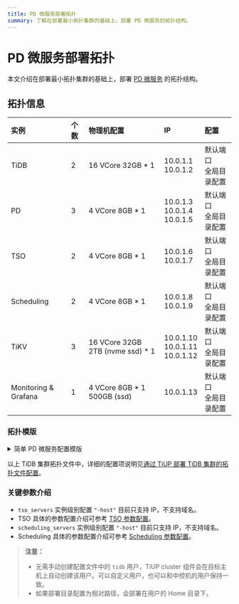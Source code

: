 ```yaml
---
title: PD 微服务部署拓扑
summary: 了解在部署最小拓扑集群的基础上，部署 PD 微服务的拓扑结构。
---
```


# PD 微服务部署拓扑

本文介绍在部署最小拓扑集群的基础上，部署 [PD 微服务](/pd-microservices.md) 的拓扑结构。

## 拓扑信息

| 实例                 | 个数 | 物理机配置                        | IP                                        | 配置                        |
| :------------------- | :--- | :-------------------------------- | :---------------------------------------- | :-------------------------- |
| TiDB                 | 2    | 16 VCore 32GB \* 1                | 10.0.1.1 <br/> 10.0.1.2                   | 默认端口 <br/> 全局目录配置 |
| PD                   | 3    | 4 VCore 8GB \* 1                  | 10.0.1.3 <br/> 10.0.1.4 <br/> 10.0.1.5    | 默认端口 <br/> 全局目录配置 |
| TSO                  | 2    | 4 VCore 8GB \* 1                  | 10.0.1.6 <br/> 10.0.1.7                   | 默认端口 <br/> 全局目录配置 |
| Scheduling           | 2    | 4 VCore 8GB \* 1                  | 10.0.1.8 <br/> 10.0.1.9                   | 默认端口 <br/> 全局目录配置 |
| TiKV                 | 3    | 16 VCore 32GB 2TB (nvme ssd) \* 1 | 10.0.1.10 <br/> 10.0.1.11 <br/> 10.0.1.12 | 默认端口 <br/> 全局目录配置 |
| Monitoring & Grafana | 1    | 4 VCore 8GB \* 1 500GB (ssd)      | 10.0.1.13                                 | 默认端口 <br/> 全局目录配置 |

### 拓扑模版

<details>
<summary>简单 PD 微服务配置模版</summary>

```yaml
# # Global variables are applied to all deployments and used as the default value of
# # the deployments if a specific deployment value is missing.
global:
  user: "tidb"
  ssh_port: 22
  deploy_dir: "/tidb-deploy"
  data_dir: "/tidb-data"
  listen_host: 0.0.0.0
  arch: "amd64"
  pd_mode: "ms"

monitored:
  node_exporter_port: 9200
  blackbox_exporter_port: 9215

# # Server configs are used to specify the configuration of PD Servers.
pd_servers:
  # # The ip address of the PD Server.
  - host: 10.0.1.3
  - host: 10.0.1.4
  - host: 10.0.1.5

# # Server configs are used to specify the configuration of TiDB Servers.
tidb_servers:
  # # The ip address of the TiDB Server.
  - host: 10.0.1.1
  - host: 10.0.1.2

# # Server configs are used to specify the configuration of TiKV Servers.
tikv_servers:
  # # The ip address of the TiKV Server.
  - host: 10.0.1.10
  - host: 10.0.1.11
  - host: 10.0.1.12

tso_servers:
  # # The ip address of the TSO Server.
  - host: 10.0.1.6
  - host: 10.0.1.7

scheduling_servers:
  # # The ip address of the Scheduling Server.
  - host: 10.0.1.8
  - host: 10.0.1.9

# # Server configs are used to specify the configuration of Prometheus Server.
monitoring_servers:
  # # The ip address of the Monitoring Server.
  - host: 10.0.1.13

# # Server configs are used to specify the configuration of Grafana Servers.
grafana_servers:
  # # The ip address of the Grafana Server.
  - host: 10.0.1.13
```

</details>

以上 TiDB 集群拓扑文件中，详细的配置项说明见[通过 TiUP 部署 TiDB 集群的拓扑文件配置](/tiup/tiup-cluster-topology-reference.md)。

### 关键参数介绍

- `tso_servers` 实例级别配置 `"-host"` 目前只支持 IP，不支持域名。
- TSO 具体的参数配置介绍可参考 [TSO 参数配置](/tso-configuration-file.md)。
- `scheduling_servers` 实例级别配置 `"-host"` 目前只支持 IP，不支持域名。
- Scheduling 具体的参数配置介绍可参考 [Scheduling 参数配置](/scheduling-configuration-file.md)。

> **注意：**
>
> - 无需手动创建配置文件中的 `tidb` 用户，TiUP cluster 组件会在目标主机上自动创建该用户。可以自定义用户，也可以和中控机的用户保持一致。
> - 如果部署目录配置为相对路径，会部署在用户的 Home 目录下。
